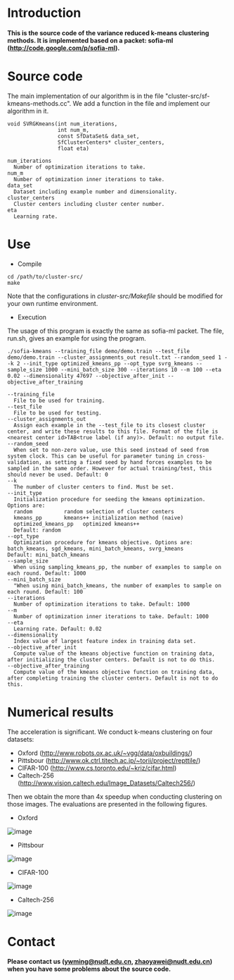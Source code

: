 # Introduction
#### This is the source code of the variance reduced k-means clustering methods. It is implemented based on a packet: sofia-ml (http://code.google.com/p/sofia-ml). 

# Source code

The main implementation of our algorithm is in the file "cluster-src/sf-kmeans-methods.cc". We add a function in the file and implement our algorithm in it.
```
void SVRGKmeans(int num_iterations,
                int num_m,
                const SfDataSet& data_set,
                SfClusterCenters* cluster_centers,
                float eta)
```
```
num_iterations
  Number of optimization iterations to take.
num_m
  Number of optimization inner iterations to take.
data_set
  Dataset including example number and dimensionality.
cluster_centers
  Cluster centers including cluster center number.
eta
  Learning rate.
```
# Use

* Compile
```
cd /path/to/cluster-src/
make
```
Note that the configurations in *cluster-src/Makefile* should be modified for your own runtime environment. 

* Execution

The usage of this program is exactly the same as sofia-ml packet. The file, run.sh, gives an example for using the program. 
```
./sofia-kmeans --training_file demo/demo.train --test_file demo/demo.train --cluster_assignments_out result.txt --random_seed 1 --k 2 --init_type optimized_kmeans_pp --opt_type svrg_kmeans --sample_size 1000 --mini_batch_size 300 --iterations 10 --m 100 --eta 0.02 --dimensionality 47697 --objective_after_init --objective_after_training
```
```
--training_file
  File to be used for training.
--test_file
  File to be used for testing.
--cluster_assignments_out
  Assign each example in the --test_file to its closest cluster center, and write these results to this file. Format of the file is <nearest center id>TAB<true label (if any)>. Default: no output file.
--random_seed
  When set to non-zero value, use this seed instead of seed from system clock. This can be useful for parameter tuning in cross-validation, as setting a fixed seed by hand forces examples to be sampled in the same order. However for actual training/test, this should never be used. Default: 0
--k
  The number of cluster centers to find. Must be set.
--init_type
  Initialization procedure for seeding the kmeans optimization. Options are:
  random          random selection of cluster centers
  kmeans_pp       kmeans++ initialization method (naive)
  optimized_kmeans_pp   optimized kmeans++
  Default: random
--opt_type
  Optimization procedure for kmeans objective. Options are: batch_kmeans, sgd_kmeans, mini_batch_kmeans, svrg_kmeans
Default: mini_batch_kmeans
--sample_size
  When using sampling_kmeans_pp, the number of examples to sample on each round. Default: 1000
--mini_batch_size
  "When using mini_batch_kmeans, the number of examples to sample on each round. Default: 100
--iterations
  Number of optimization iterations to take. Default: 1000
--m
  Number of optimization inner iterations to take. Default: 1000
--eta
  Learning rate. Default: 0.02
--dimensionality
  Index value of largest feature index in training data set.
--objective_after_init
  Compute value of the kmeans objective function on training data, after initializing the cluster centers. Default is not to do this.
--objective_after_training
  Compute value of the kmeans objective function on training data, after completing training the cluster centers. Default is not to do this.
```

# Numerical results
The acceleration is significant. We conduct k-means clustering on four datasets:

* Oxford (http://www.robots.ox.ac.uk/~vgg/data/oxbuildings/)
* Pittsbour (http://www.ok.ctrl.titech.ac.jp/~torii/project/repttile/)
* CIFAR-100 (http://www.cs.toronto.edu/~kriz/cifar.html)
* Caltech-256 (http://www.vision.caltech.edu/Image_Datasets/Caltech256/)

Then we obtain the more than 4x speedup when conducting clustering on those images. The evaluations are presented in the following figures.
* Oxford

 ![image](https://github.com/YaweiZhao/VRKM_sofia-ml/blob/master/images/figure_cp_oxford-1.png) 

* Pittsbour

![image](https://github.com/YaweiZhao/VRKM_sofia-ml/blob/master/images/figure_cp_pitts-1.png)

* CIFAR-100

![image](https://github.com/YaweiZhao/VRKM_sofia-ml/blob/master/images/figure_cp_CIFAR-1.png)

* Caltech-256

![image](https://github.com/YaweiZhao/VRKM_sofia-ml/blob/master/images/figure_cp_caltech-1.png)





# Contact
#### Please contact us (ywming@nudt.edu.cn, zhaoyawei@nudt.edu.cn) when you have some problems about the source code.